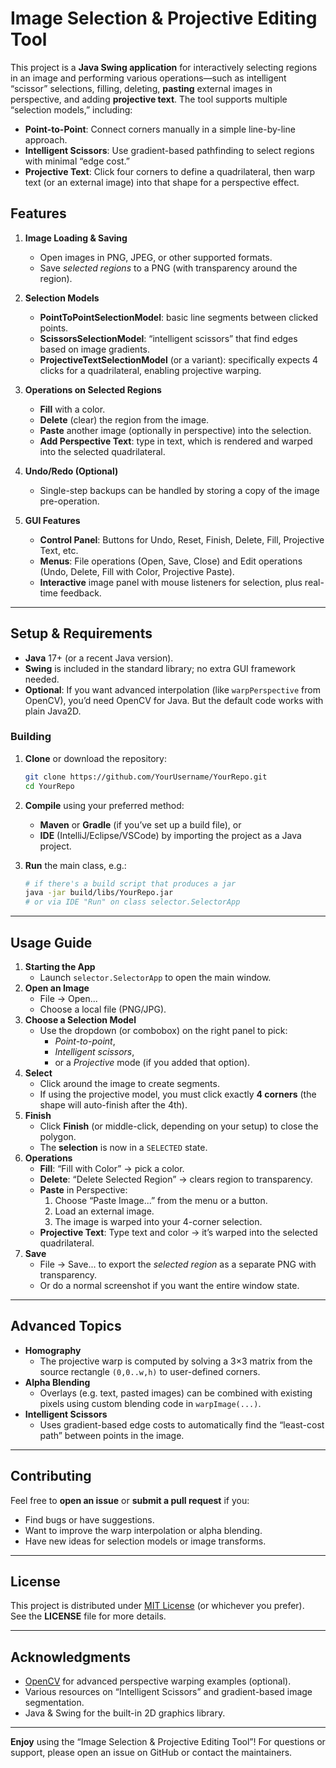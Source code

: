 # Image Selection & Projective Editing Tool

This project is a **Java Swing application** for interactively selecting regions in an image and performing various operations—such as intelligent “scissor” selections, filling, deleting, **pasting** external images in perspective, and adding **projective text**. The tool supports multiple “selection models,” including:

- **Point-to-Point**: Connect corners manually in a simple line-by-line approach.  
- **Intelligent Scissors**: Use gradient-based pathfinding to select regions with minimal “edge cost.”  
- **Projective Text**: Click four corners to define a quadrilateral, then warp text (or an external image) into that shape for a perspective effect.

## Features

1. **Image Loading & Saving**  
   - Open images in PNG, JPEG, or other supported formats.  
   - Save *selected regions* to a PNG (with transparency around the region).

2. **Selection Models**  
   - **PointToPointSelectionModel**: basic line segments between clicked points.  
   - **ScissorsSelectionModel**: “intelligent scissors” that find edges based on image gradients.  
   - **ProjectiveTextSelectionModel** (or a variant): specifically expects 4 clicks for a quadrilateral, enabling projective warping.

3. **Operations on Selected Regions**  
   - **Fill** with a color.  
   - **Delete** (clear) the region from the image.  
   - **Paste** another image (optionally in perspective) into the selection.  
   - **Add Perspective Text**: type in text, which is rendered and warped into the selected quadrilateral.

4. **Undo/Redo (Optional)**  
   - Single-step backups can be handled by storing a copy of the image pre-operation.  

5. **GUI Features**  
   - **Control Panel**: Buttons for Undo, Reset, Finish, Delete, Fill, Projective Text, etc.  
   - **Menus**: File operations (Open, Save, Close) and Edit operations (Undo, Delete, Fill with Color, Projective Paste).  
   - **Interactive** image panel with mouse listeners for selection, plus real-time feedback.

---

## Setup & Requirements

- **Java** 17+ (or a recent Java version).
- **Swing** is included in the standard library; no extra GUI framework needed.
- **Optional**: If you want advanced interpolation (like `warpPerspective` from OpenCV), you’d need OpenCV for Java. But the default code works with plain Java2D.

### Building

1. **Clone** or download the repository:
   ```bash
   git clone https://github.com/YourUsername/YourRepo.git
   cd YourRepo
   ```
2. **Compile** using your preferred method:
   - **Maven** or **Gradle** (if you’ve set up a build file), or  
   - **IDE** (IntelliJ/Eclipse/VSCode) by importing the project as a Java project.

3. **Run** the main class, e.g.:
   ```bash
   # if there's a build script that produces a jar
   java -jar build/libs/YourRepo.jar
   # or via IDE "Run" on class selector.SelectorApp
   ```

---

## Usage Guide

1. **Starting the App**  
   - Launch `selector.SelectorApp` to open the main window.
2. **Open an Image**  
   - File → Open...  
   - Choose a local file (PNG/JPG).  
3. **Choose a Selection Model**  
   - Use the dropdown (or combobox) on the right panel to pick:  
     - *Point-to-point*,  
     - *Intelligent scissors*,  
     - or a *Projective* mode (if you added that option).
4. **Select**  
   - Click around the image to create segments.  
   - If using the projective model, you must click exactly **4 corners** (the shape will auto-finish after the 4th).
5. **Finish**  
   - Click **Finish** (or middle-click, depending on your setup) to close the polygon.  
   - The **selection** is now in a `SELECTED` state.
6. **Operations**  
   - **Fill**: “Fill with Color” → pick a color.  
   - **Delete**: “Delete Selected Region” → clears region to transparency.  
   - **Paste** in Perspective: 
     1. Choose “Paste Image...” from the menu or a button.  
     2. Load an external image.  
     3. The image is warped into your 4-corner selection.  
   - **Projective Text**: Type text and color → it’s warped into the selected quadrilateral.
7. **Save**  
   - File → Save... to export the *selected region* as a separate PNG with transparency.  
   - Or do a normal screenshot if you want the entire window state.

---

## Advanced Topics

- **Homography**  
  - The projective warp is computed by solving a 3×3 matrix from the source rectangle `(0,0..w,h)` to user-defined corners.
- **Alpha Blending**  
  - Overlays (e.g. text, pasted images) can be combined with existing pixels using custom blending code in `warpImage(...)`.
- **Intelligent Scissors**  
  - Uses gradient-based edge costs to automatically find the “least-cost path” between points in the image.

---

## Contributing

Feel free to **open an issue** or **submit a pull request** if you:

- Find bugs or have suggestions.
- Want to improve the warp interpolation or alpha blending.
- Have new ideas for selection models or image transforms.

---

## License

This project is distributed under [MIT License](LICENSE) (or whichever you prefer).  
See the **LICENSE** file for more details.

---

## Acknowledgments

- [OpenCV](https://opencv.org/) for advanced perspective warping examples (optional).
- Various resources on “Intelligent Scissors” and gradient-based image segmentation.
- Java & Swing for the built-in 2D graphics library.

---

**Enjoy** using the “Image Selection & Projective Editing Tool”! For questions or support, please open an issue on GitHub or contact the maintainers.
